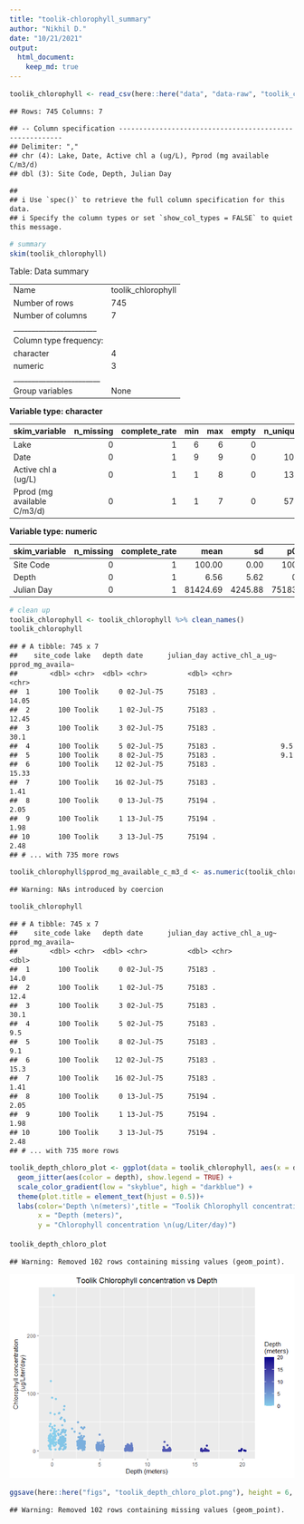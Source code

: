 ```yaml
---
title: "toolik-chlorophyll_summary"
author: "Nikhil D."
date: "10/21/2021"
output:  
  html_document:
    keep_md: true
---
```





```r
toolik_chlorophyll <- read_csv(here::here("data", "data-raw", "toolik_chlorophyll.csv"))
```

```
## Rows: 745 Columns: 7
```

```
## -- Column specification --------------------------------------------------------
## Delimiter: ","
## chr (4): Lake, Date, Active chl a (ug/L), Pprod (mg available C/m3/d)
## dbl (3): Site Code, Depth, Julian Day
```

```
## 
## i Use `spec()` to retrieve the full column specification for this data.
## i Specify the column types or set `show_col_types = FALSE` to quiet this message.
```

```r
# summary
skim(toolik_chlorophyll)
```


Table: Data summary

|                         |                   |
|:------------------------|:------------------|
|Name                     |toolik_chlorophyll |
|Number of rows           |745                |
|Number of columns        |7                  |
|_______________________  |                   |
|Column type frequency:   |                   |
|character                |4                  |
|numeric                  |3                  |
|________________________ |                   |
|Group variables          |None               |


**Variable type: character**

|skim_variable               | n_missing| complete_rate| min| max| empty| n_unique| whitespace|
|:---------------------------|---------:|-------------:|---:|---:|-----:|--------:|----------:|
|Lake                        |         0|             1|   6|   6|     0|        1|          0|
|Date                        |         0|             1|   9|   9|     0|      103|          0|
|Active chl a (ug/L)         |         0|             1|   1|   8|     0|      138|          0|
|Pprod (mg available C/m3/d) |         0|             1|   1|   7|     0|      579|          0|


**Variable type: numeric**

|skim_variable | n_missing| complete_rate|     mean|      sd|    p0|   p25|   p50|   p75|  p100|hist                                     |
|:-------------|---------:|-------------:|--------:|-------:|-----:|-----:|-----:|-----:|-----:|:----------------------------------------|
|Site Code     |         0|             1|   100.00|    0.00|   100|   100|   100|   100|   100|▁▁▇▁▁ |
|Depth         |         0|             1|     6.56|    5.62|     0|     1|     5|    12|    20|▇▅▂▂▁ |
|Julian Day    |         0|             1| 81424.69| 4245.88| 75183| 77216| 80197| 85207| 88223|▇▇▁▆▆ |

```r
# clean up 
toolik_chlorophyll <- toolik_chlorophyll %>% clean_names()
toolik_chlorophyll
```

```
## # A tibble: 745 x 7
##    site_code lake   depth date      julian_day active_chl_a_ug~ pprod_mg_availa~
##        <dbl> <chr>  <dbl> <chr>          <dbl> <chr>            <chr>           
##  1       100 Toolik     0 02-Jul-75      75183 .                14.05           
##  2       100 Toolik     1 02-Jul-75      75183 .                12.45           
##  3       100 Toolik     3 02-Jul-75      75183 .                30.1            
##  4       100 Toolik     5 02-Jul-75      75183 .                9.5             
##  5       100 Toolik     8 02-Jul-75      75183 .                9.1             
##  6       100 Toolik    12 02-Jul-75      75183 .                15.33           
##  7       100 Toolik    16 02-Jul-75      75183 .                1.41            
##  8       100 Toolik     0 13-Jul-75      75194 .                2.05            
##  9       100 Toolik     1 13-Jul-75      75194 .                1.98            
## 10       100 Toolik     3 13-Jul-75      75194 .                2.48            
## # ... with 735 more rows
```

```r
toolik_chlorophyll$pprod_mg_available_c_m3_d <- as.numeric(toolik_chlorophyll$pprod_mg_available_c_m3_d)
```

```
## Warning: NAs introduced by coercion
```

```r
toolik_chlorophyll
```

```
## # A tibble: 745 x 7
##    site_code lake   depth date      julian_day active_chl_a_ug~ pprod_mg_availa~
##        <dbl> <chr>  <dbl> <chr>          <dbl> <chr>                       <dbl>
##  1       100 Toolik     0 02-Jul-75      75183 .                           14.0 
##  2       100 Toolik     1 02-Jul-75      75183 .                           12.4 
##  3       100 Toolik     3 02-Jul-75      75183 .                           30.1 
##  4       100 Toolik     5 02-Jul-75      75183 .                            9.5 
##  5       100 Toolik     8 02-Jul-75      75183 .                            9.1 
##  6       100 Toolik    12 02-Jul-75      75183 .                           15.3 
##  7       100 Toolik    16 02-Jul-75      75183 .                            1.41
##  8       100 Toolik     0 13-Jul-75      75194 .                            2.05
##  9       100 Toolik     1 13-Jul-75      75194 .                            1.98
## 10       100 Toolik     3 13-Jul-75      75194 .                            2.48
## # ... with 735 more rows
```

```r
toolik_depth_chloro_plot <- ggplot(data = toolik_chlorophyll, aes(x = depth, y = pprod_mg_available_c_m3_d)) +
  geom_jitter(aes(color = depth), show.legend = TRUE) +
  scale_color_gradient(low = "skyblue", high = "darkblue") +
  theme(plot.title = element_text(hjust = 0.5))+
  labs(color='Depth \n(meters)',title = "Toolik Chlorophyll concentration vs Depth",
       x = "Depth (meters)",
       y = "Chlorophyll concentration \n(ug/Liter/day)")

toolik_depth_chloro_plot
```

```
## Warning: Removed 102 rows containing missing values (geom_point).
```

![](toolik_chlorophyll_summary_files/figure-html/unnamed-chunk-2-1.png)<!-- -->

```r
ggsave(here::here("figs", "toolik_depth_chloro_plot.png"), height = 6, width = 7)
```

```
## Warning: Removed 102 rows containing missing values (geom_point).
```




